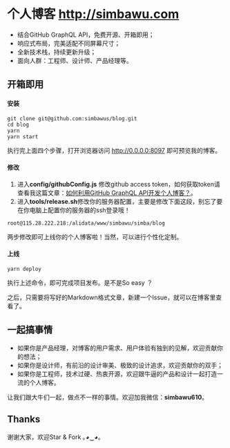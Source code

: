 # 个人博客 http://simbawu.com
- 结合GitHub GraphQL API，免费开源、开箱即用；
- 响应式布局，完美适配不同屏幕尺寸；
- 全新技术栈，持续更新升级；
- 面向人群：工程师、设计师、产品经理等。

## 开箱即用

#### 安装

```shell
git clone git@github.com:simbawus/blog.git
cd blog
yarn
yarn start
```

执行完上面四个步骤，打开浏览器访问 http://0.0.0.0:8097 即可预览我的博客。

#### 修改

1. 进入**config/githubConfig.js** 修改github access token，如何获取token请查看我这篇文章：[如何利用GitHub GraphQL API开发个人博客？](https://github.com/simbawus/blog/issues/11)。
2. 进入**tools/release.sh**修改你的服务器配置，主要是修改下面这段，别忘了要在你电脑上配置你的服务器的ssh登录哦！

```shell
root@115.28.222.218:/alidata/www/simbawu/simba/blog
```

两步修改即可上线你的个人博客啦！当然，可以进行个性化定制。

#### 上线

```shell
yarn deploy
```

执行上述命令，即可完成项目发布。是不是So easy ？

之后，只需要将写好的Markdown格式文章，新建一个Issue，就可以在博客里查看了。

## 一起搞事情

- 如果你是产品经理，对博客的用户需求、用户体验有独到的见解，欢迎贡献你的想法；
- 如果你是设计师，有前沿的设计审美、极致的设计追求，欢迎贡献你的双手；
- 如果你是工程师，技术过硬、热衷开源，欢迎跟牛逼的产品和设计一起打造一流的个人博客。

让我们跟大牛们一起，做点不一样的事情。欢迎加我微信：**simbawu610**。

## Thanks

谢谢大家，欢迎Star & Fork  ｡◕‿◕｡